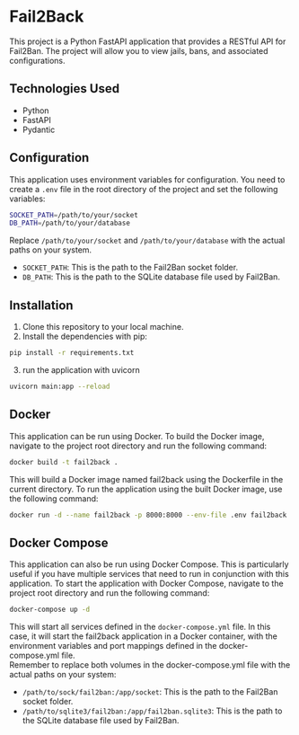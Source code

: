 # Fail2Back

This project is a Python FastAPI application that provides a RESTful API for Fail2Ban.
The project will allow you to view jails, bans, and associated configurations.
## Technologies Used

- Python
- FastAPI
- Pydantic

## Configuration

This application uses environment variables for configuration. You need to create a `.env` file in the root directory of the project and set the following variables:

```bash
SOCKET_PATH=/path/to/your/socket
DB_PATH=/path/to/your/database
```
Replace `/path/to/your/socket` and `/path/to/your/database` with the actual paths on your system.
- `SOCKET_PATH`: This is the path to the Fail2Ban socket folder.
- `DB_PATH`: This is the path to the SQLite database file used by Fail2Ban.

## Installation

1. Clone this repository to your local machine.
2. Install the dependencies with pip:
```bash
pip install -r requirements.txt
```
3. run the application with uvicorn
```bash
uvicorn main:app --reload
```

## Docker

This application can be run using Docker. To build the Docker image, navigate to the project root directory and run the following command:

```bash
docker build -t fail2back .
```

This will build a Docker image named fail2back using the Dockerfile in the current directory.  To run the application using the built Docker image, use the following command:

```bash
docker run -d --name fail2back -p 8000:8000 --env-file .env fail2back
```

## Docker Compose
This application can also be run using Docker Compose. This is particularly useful if you have multiple services that need to run in conjunction with this application.  To start the application with Docker Compose, navigate to the project root directory and run the following command:

```bash 
docker-compose up -d
```

This will start all services defined in the `docker-compose.yml` file. In this case, it will start the fail2back application in a Docker container, with the environment variables and port mappings defined in the docker-compose.yml file.  
Remember to replace both volumes in the docker-compose.yml file with the actual paths on your system:
- `/path/to/sock/fail2ban:/app/socket`: This is the path to the Fail2Ban socket folder.
- `/path/to/sqlite3/fail2ban:/app/fail2ban.sqlite3`: This is the path to the SQLite database file used by Fail2Ban.